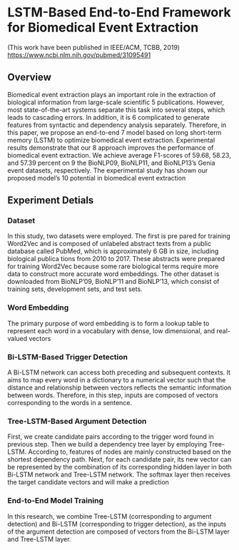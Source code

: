 # LSTM-Based End-to-End Framework for Biomedical Event Extraction

(This work have been published in IEEE/ACM, TCBB, 2019)
https://www.ncbi.nlm.nih.gov/pubmed/31095491
## Overview

Biomedical event extraction plays an important role in the extraction of biological information from large-scale scientific
5 publications. However, most state-of-the-art systems separate this task into several steps, which leads to cascading errors. In addition, it is
6 complicated to generate features from syntactic and dependency analysis separately. Therefore, in this paper, we propose an end-to-end
7 model based on long short-term memory (LSTM) to optimize biomedical event extraction. Experimental results demonstrate that our
8 approach improves the performance of biomedical event extraction. We achieve average F1-scores of 59.68, 58.23, and 57.39 percent on
9 the BioNLP09, BioNLP11, and BioNLP13’s Genia event datasets, respectively. The experimental study has shown our proposed model’s
10 potential in biomedical event extraction

## Experiment Detials
### Dataset
In this study, two datasets were employed. The first is pre
pared for training Word2Vec and is composed of unlabeled
abstract texts from a public database called PubMed, which
is approximately 6 GB in size, including biological publica
tions from 2010 to 2017. These abstracts were prepared for
training Word2Vec because some rare biological terms
require more data to construct more accurate word embeddings. The other dataset is downloaded from BioNLP’09, BioNLP’11 and BioNLP’13, which consist of training sets, development sets, and test sets. 

### Word Embedding
The primary purpose of word embedding is to form a
lookup table to represent each word in a vocabulary with dense, low dimensional, and real-valued vectors
         

### Bi-LSTM-Based Trigger Detection
A Bi-LSTM network can access both preceding and
subsequent contexts. It aims to map every word in a dictionary to a numerical vector such that the distance and relationship between vectors reflects the semantic information
between words. Therefore, in this step, inputs are composed
of vectors corresponding to the words in a sentence.
### Tree-LSTM-Based Argument Detection
First, we create candidate pairs according to the trigger 
word found in previous step. Then we build a dependency 
tree layer by employing Tree-LSTM. According to, features of nodes are mainly constructed based on the shortest
dependency path. Next, for each candidate pair, its new
vector can be represented by the combination of its corresponding hidden layer in both Bi-LSTM network and Tree-LSTM network. The softmax layer then receives the target candidate vectors and will make a prediction

### End-to-End Model Training
In this research, we combine Tree-LSTM (corresponding to 
argument detection) and Bi-LSTM (corresponding to trigger 
detection), as the inputs of the argument detection are composed of vectors from the Bi-LSTM layer and Tree-LSTM
layer.
